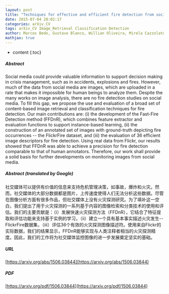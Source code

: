 ```yaml
---
layout: post
title: "Techniques for effective and efficient fire detection from social media images"
date: 2015-07-04 20:02:17
categories: arXiv_CV
tags: arXiv_CV Image_Retrieval Classification Detection
author: Marcos Bedo, Gustavo Blanco, Willian Oliveira, Mirela Cazzolato, Alceu Costa, Jose Rodrigues, Agma Traina, Caetano Traina Jr
mathjax: true
---
```


* content
{:toc}

##### Abstract
Social media could provide valuable information to support decision making in crisis management, such as in accidents, explosions and fires. However, much of the data from social media are images, which are uploaded in a rate that makes it impossible for human beings to analyze them. Despite the many works on image analysis, there are no fire detection studies on social media. To fill this gap, we propose the use and evaluation of a broad set of content-based image retrieval and classification techniques for fire detection. Our main contributions are: (i) the development of the Fast-Fire Detection method (FFDnR), which combines feature extractor and evaluation functions to support instance-based learning, (ii) the construction of an annotated set of images with ground-truth depicting fire occurrences -- the FlickrFire dataset, and (iii) the evaluation of 36 efficient image descriptors for fire detection. Using real data from Flickr, our results showed that FFDnR was able to achieve a precision for fire detection comparable to that of human annotators. Therefore, our work shall provide a solid basis for further developments on monitoring images from social media.

##### Abstract (translated by Google)
社交媒体可以提供有价值的信息来支持危机管理决策，如事故，爆炸和火灾。然而，社交媒体的大部分数据都是图片，上传速度使得人们无法分析这些数据。尽管在图像分析方面有很多作品，但社交媒体上没有火灾探测研究。为了填补这一空白，我们提出了用于火灾探测的一系列基于内容的图像检索和分类技术的使用和评估。我们的主要贡献是：（i）发展快速火灾探测方法（FFDnR），它结合了特征提取和评估功能来支持基于实例的学习，（ii）建立一个具有基本事实描述火灾发生--FlickrFire数据集，（iii）评估36个有效的火灾探测图像描述符。使用来自Flickr的实际数据，我们的结果显示，FFDnR能够实现与人类注释者相当的火灾探测精度。因此，我们的工作将为社交媒体监控图像的进一步发展奠定坚实的基础。

##### URL
[https://arxiv.org/abs/1506.03844](https://arxiv.org/abs/1506.03844)

##### PDF
[https://arxiv.org/pdf/1506.03844](https://arxiv.org/pdf/1506.03844)

